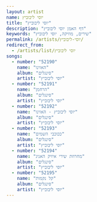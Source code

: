 ```yaml
---
layout: artist
name: יוסי ליבוביץ
title: "יוסי ליבוביץ"
description: "דף האמן יוסי ליבוביץ"
keywords: "שירים, מוזיקה, יוסי ליבוביץ"
permalink: /artists/יוסי-ליבוביץ/
redirect_from:
  - /artists/list/יוסי ליבוביץ
songs:
  - number: "52190"
    name: "האזינו"
    album: "סינגלים"
    artist: "יוסי ליבוביץ"
  - number: "52191"
    name: "הרחמן"
    album: "סינגלים"
    artist: "יוסי ליבוביץ"
  - number: "52192"
    name: "יוסי ליבוביץ - האזינו"
    album: "סינגלים"
    artist: "יוסי ליבוביץ"
  - number: "52193"
    name: "ככוכבי השמים"
    album: "סינגלים"
    artist: "יוסי ליבוביץ"
  - number: "52194"
    name: "מחרוזת שירי איזיק האניג"
    album: "סינגלים"
    artist: "יוסי ליבוביץ"
  - number: "52195"
    name: "קל נקמות"
    album: "סינגלים"
    artist: "יוסי ליבוביץ"
---
```

